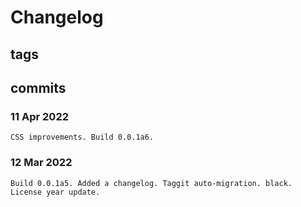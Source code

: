 # Changelog #

## tags ##

## commits ##

### 11 Apr 2022 ###

    CSS improvements. Build 0.0.1a6.

### 12 Mar 2022 ###

    Build 0.0.1a5. Added a changelog. Taggit auto-migration. black. License year update.
